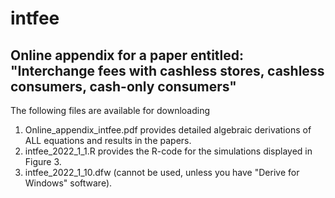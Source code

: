 # intfee
Online appendix for a paper entitled: 
"Interchange fees with cashless stores, cashless consumers, cash-only consumers"
------------------
The following files are available for downloading
1. Online_appendix_intfee.pdf provides detailed algebraic derivations of ALL equations and results in the papers. 
2. intfee_2022_1_1.R provides the R-code for the simulations displayed in Figure 3. 
3. intfee_2022_1_10.dfw (cannot be used, unless you have "Derive for Windows" software). 
